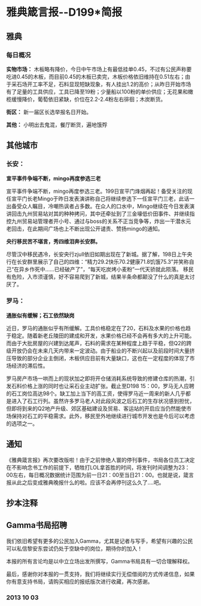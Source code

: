 # 雅典箴言报--D199*简报

## **雅典**

### **每日概况**

**实物市场：** 木板略有降价，今日中午市场上有最低挂单0.45，不过有公民声称要吃进0.45的木板，而目前0.45的木板已卖完，木板价格依旧维持在0.51左右；由于采石场开工率不足，石料显现短缺现象，有人挂出1.2的高价；从昨日开始市场有了足量的工具供应，工具已降至19粉；少量船以100粉的单价供应；无花果和橄榄缓慢降价，葡萄依旧紧缺，价位在2.2-2.4粉左右徘徊；木炭断货。

**街区：** 新一届区长选举报名日开始。

**其他：** 小明出去鬼混，餐厅断货，遍地饿殍

## **其他城市**

### **长安：**

**宣平事件争端不断，mingo再度参选三老**

宣平事件争端不断，mingo再度参选三老。199日宣平门烽烟再起！备受关注的现任宣平门长老Mingo于昨日发表演讲称自己将继续参选下一任宣平门三老，此话一出备受众人瞩目，冷嘲热讽者占多数。在众人的口水中，Mingo继续在今日发表演讲回击九州贸易站对其的种种拷问，其中还牵扯到了三金壕低价田事件、并继续指控九州贸易站管理者开小号、通过与boss的关系不正当竞争等，炸出一干潜水元老回击，在此期间广场也上不断出现公开谴责、赞扬mingo的通知。

**央行移民苦不堪言，秀四维泪奔长安群。** 

尽管汉中移民遇冷，长安央行zjull依旧如期出现在了新城。据了解，198日上午央行在长安群里展示了自己的四维：“精力29.2快乐70.2健康71.8饥饿75.3”并笑称自己“在异乡作死中……已经破产了”，“每天吃炭烤小麦粉”一代天骄就此陨落。 
移民有危险，入市须谨慎，好不容易爬到了新城，结果半条命都颠没了什么的真是太讨厌了。

### **罗马：**

**通胀似有缓解；石工依然缺岗**

近日，罗马的通胀似乎有所缓解。工具价格稳定在了20，石料及水果的价格也趋于稳定。随着新老丘陵田的建成和开发，水果价格已经不会再有多大的上升可能。而由于大批房屋的兴建到达尾声，石料的需求在某种程度上趋于平稳，但Q2的跨级开放仍会在未来几天内带来一定波动。由于船业的不断兴起以及前段时间大量挤压导致的部分企业主倒闭，木板供应目前有大量缺口，这也在一定程度的体现了市场经济的滞后性。

罗马房产市场一哄而上的现状加之即将开仓储消耗系统导致的修建仓库的热潮，引发石料价格上涨的同时也让采石业主动扩张。截止至D198 15：00，罗马无人应聘的石工岗位高达98个。缺工加上当下的高工资，使得罗马近一周来的新人几乎都是进入了石工行列。虽然许多罗马老人对此段风波之后石工的生存状况感到担忧，但即将到来的Q2地产升级、郊区基础建设及贸易、客运站的开启应当仍然能使市场保持对石工的平稳需求。此外，移民至外地继续进行城市开发也是今后可以考虑的选项之一。

## **通知**

《雅典箴言报》再次要改版啦！由于之前惨绝人寰的停刊事件，书局各位员工决定在不影响念书工作的前提下，牺牲打LOL拿首胜的时间，将发刊时间调整为23：00左右，每日概况数据统计范围为前一日21：00至当日21：00。也就是说，箴言报从此之后变成雅典晚报什么的啦。应该不会再停刊这么久了....吧。

## 抄本注释

## Gamma书局招聘 

我们依旧希望有更多的公民加入Gamma，尤其是记者与写手，希望有兴趣的公民可以私信黎安东尝试仍处于空缺中的岗位，期待你的加入！

本报的所有言论均是以中立立场出发所撰写，Gamma书局具有一切合理解释权。

最后，感谢你对本报的一贯支持，我们将继续实行无偿借阅的方式传递信息，如果你有意支持书局，请购买相应的报纸版次进行收藏，再次感谢。

### 2013 10 03